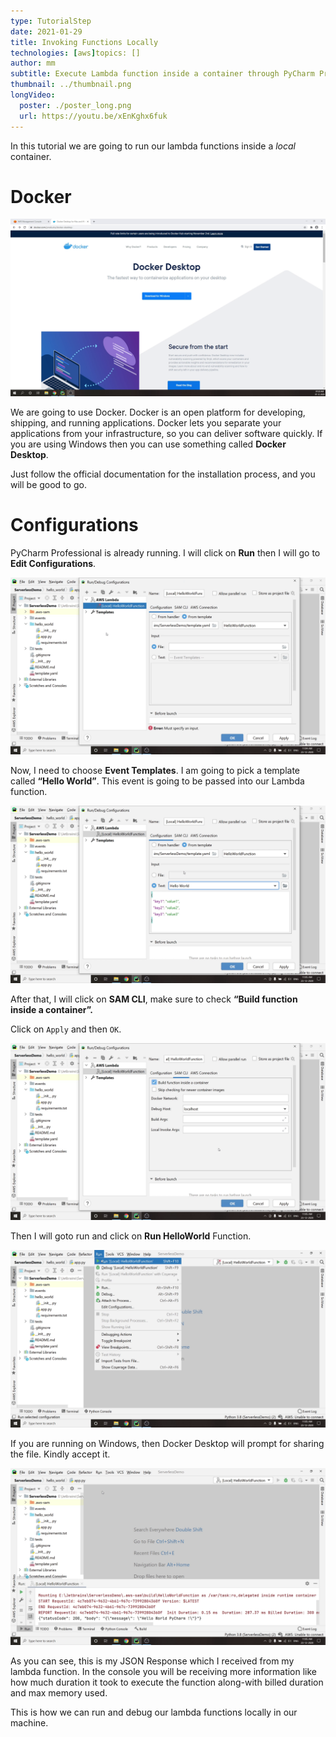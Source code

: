 ```yaml
---
type: TutorialStep
date: 2021-01-29
title: Invoking Functions Locally
technologies: [aws]topics: []
author: mm
subtitle: Execute Lambda function inside a container through PyCharm Professional.
thumbnail: ../thumbnail.png
longVideo:
  poster: ./poster_long.png
  url: https://youtu.be/xEnKghx6fuk
---
```


In this tutorial we are going to run our lambda functions inside a *local* container.

# Docker

![invoke_step_1](steps/step1.png)

We are going to use Docker. Docker is an open platform for developing, shipping, and
running applications. Docker lets you separate your applications from your 
infrastructure, so you can deliver software quickly. If you are using Windows then you can use
something called **Docker Desktop**. 

Just follow the official documentation for the installation process, and you will be good to go.


# Configurations

PyCharm Professional is already running. I will click on **Run** 
then I will go to **Edit Configurations**.

![invoke_step_2](steps/step2.png)


Now, I need to choose **Event Templates**. 
I am going to pick a template called **“Hello World”**. 
This event is going to be passed into our Lambda function.

![invoke_step_3](steps/step3.png)


After that, I will click on **SAM CLI**, 
make sure to check **“Build function inside a container”.**

Click on `Apply` and then `OK`.

![invoke_step_4](steps/step4.png)

Then I will goto run and click on **Run HelloWorld** Function.

![invoke_step_5](steps/step5.png)

If you are running on Windows, then Docker Desktop will prompt for sharing the file. Kindly accept it.

![invoke_step_6](steps/step6.png)

As you can see, this is my JSON Response which I received from my lambda function. 
In the console you will be receiving more information like how much duration it took
to execute the function along-with billed duration and max memory used.


This is how we can run and debug our lambda functions locally in our machine.
